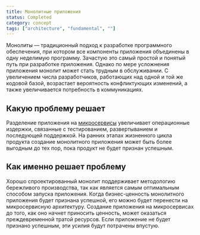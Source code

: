 ```yaml
---
title: Монолитные приложения
status: Completed
category: concept
tags: ["architecture", "fundamental", ""]
---
```


Монолиты — традиционный подход к разработке программного обеспечения, при котором все компоненты приложения объединены в одну неделимую программу.
Зачастую это самый простой и понятый путь при разработке приложения.
Однако по мере усложнения приложения монолит может стать трудным в обслуживании. 
С увеличением числа разработчиков, работающих над одной и той же кодовой базой, возрастает вероятность 
конфликтующих изменений, а также увеличивается потребность в коммуникациях.

## Какую проблему решает

Разделение приложения на [микросервисы](/microservices-architecture/) увеличивает операционные издержки, связанные с
тестированием, развертыванием и последующей поддержкой.
На ранних этапах жизненного цикла продукта создание монолитного приложения может быть более выгодным до тех пор,
пока продукт не будет признан успешным. 

## Как именно решает проблему

Хорошо спроектированный монолит поддерживает методологию бережливого производства, так как является самым оптимальным 
способом запуска приложения. 
Когда бизнес-ценность монолитного приложения будет признана успешной, его можно будет перенести на микросервисную архитектуру. 
Создание приложения на микросервисах до того, как оно начнет приносить ценность, может оказаться
преждевременной тратой ресурсов.
Если приложение не будет признано успешным, эти усилия будут потрачены впустую. 
